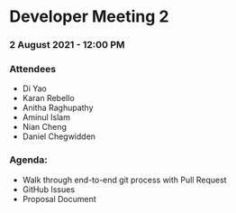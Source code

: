 # Developer Meeting 2

### 2 August 2021 - 12:00 PM

### Attendees

- Di Yao
- Karan Rebello
- Anitha Raghupathy
- Aminul Islam
- Nian Cheng
- Daniel Chegwidden

### Agenda:

- Walk through end-to-end git process with Pull Request
- GitHub Issues
- Proposal Document
